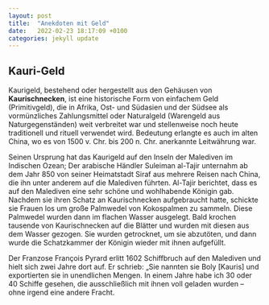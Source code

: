 ```yaml
---
layout: post
title:  "Anekdoten mit Geld"
date:   2022-02-23 18:17:09 +0100
categories: jekyll update
---
```

## Kauri-Geld

Kaurigeld, bestehend oder hergestellt aus den Gehäusen von **Kaurischnecken**, ist eine historische Form von einfachem Geld (Primitivgeld), die in Afrika, Ost- und Südasien und der Südsee als vormünzliches Zahlungsmittel oder Naturalgeld (Warengeld aus Naturgegenständen) weit verbreitet war und stellenweise noch heute traditionell und rituell verwendet wird. Bedeutung erlangte es auch im alten China, wo es von 1500 v. Chr. bis 200 n. Chr. anerkannte Leitwährung war.

Seinen Ursprung hat das Kaurigeld auf den Inseln der Malediven im Indischen Ozean; Der arabische Händler Suleiman al-Tajir unternahm ab dem Jahr 850 von seiner Heimatstadt Siraf aus mehrere Reisen nach China, die ihn unter anderem auf die Malediven führten. Al-Tajir berichtet, dass es auf den Malediven eine sehr schöne und wohlhabende Königin gab. Nachdem sie ihren Schatz an Kaurischnecken aufgebraucht hatte, schickte sie Frauen los um große Palmwedel von Kokospalmen zu sammeln. Diese Palmwedel wurden dann im flachen Wasser ausgelegt. Bald krochen tausende von Kaurischnecken auf die Blätter und wurden mit diesen aus dem Wasser gezogen. Sie wurden getrocknet, um sie abzutöten, und dann wurde die Schatzkammer der Königin wieder mit ihnen aufgefüllt.

Der Franzose François Pyrard erlitt 1602 Schiffbruch auf den Malediven und hielt sich zwei Jahre dort auf. Er schrieb: „Sie nannten sie Boly [Kauris] und exportierten sie in unendlichen Mengen. In einem Jahre habe ich 30 oder 40 Schiffe gesehen, die ausschließlich mit ihnen voll geladen wurden – ohne irgend eine andere Fracht.

